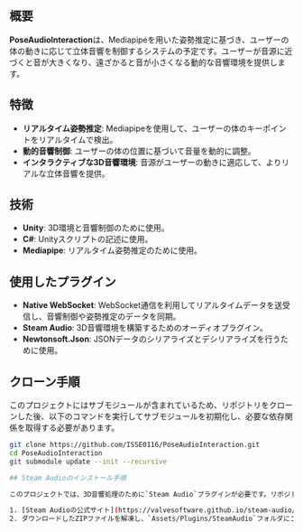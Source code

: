 ## 概要

**PoseAudioInteraction**は、Mediapipeを用いた姿勢推定に基づき、ユーザーの体の動きに応じて立体音響を制御するシステムの予定です。ユーザーが音源に近づくと音が大きくなり、遠ざかると音が小さくなる動的な音響環境を提供します。

## 特徴

- **リアルタイム姿勢推定**: Mediapipeを使用して、ユーザーの体のキーポイントをリアルタイムで検出。
- **動的音響制御**: ユーザーの体の位置に基づいて音量を動的に調整。
- **インタラクティブな3D音響環境**: 音源がユーザーの動きに適応して、よりリアルな立体音響を提供。

## 技術

- **Unity**: 3D環境と音響制御のために使用。
- **C#**: Unityスクリプトの記述に使用。
- **Mediapipe**: リアルタイム姿勢推定のために使用。

## 使用したプラグイン

- **Native WebSocket**: WebSocket通信を利用してリアルタイムデータを送受信し、音響制御や姿勢推定のデータを同期。
- **Steam Audio**: 3D音響環境を構築するためのオーディオプラグイン。
- **Newtonsoft.Json**: JSONデータのシリアライズとデシリアライズを行うために使用。

## クローン手順

このプロジェクトにはサブモジュールが含まれているため、リポジトリをクローンした後、以下のコマンドを実行してサブモジュールを初期化し、必要な依存関係を取得する必要があります。

```bash
git clone https://github.com/ISSE0116/PoseAudioInteraction.git 
cd PoseAudioInteraction
git submodule update --init --recursive

## Steam Audioのインストール手順

このプロジェクトでは、3D音響処理のために`Steam Audio`プラグインが必要です。リポジトリには含まれていないため、以下の手順で個別にインストールしてください。

1. [Steam Audioの公式サイト](https://valvesoftware.github.io/steam-audio/downloads.html)から最新版をダウンロードします。
2. ダウンロードしたZIPファイルを解凍し、`Assets/Plugins/SteamAudio`フォルダにコピーします。
